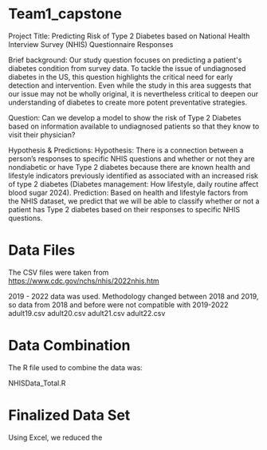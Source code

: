 # Team1_capstone

Project Title:
Predicting Risk of Type 2 Diabetes based on National Health Interview Survey (NHIS) Questionnaire Responses

Brief background:
Our study question focuses on predicting a patient's diabetes condition from survey data. To tackle the issue of undiagnosed diabetes in the US, this question highlights the critical need for early detection and intervention. Even while the study in this area suggests that our issue may not be wholly original, it is nevertheless critical to deepen our understanding of diabetes to create more potent preventative strategies.

Question:
Can we develop a model to show the risk of Type 2 Diabetes based on information available to undiagnosed patients so that they know to visit their physician?

Hypothesis & Predictions:
Hypothesis: There is a connection between a person’s responses to specific NHIS questions and whether or not they are nondiabetic or have Type 2 diabetes because there are known health and lifestyle indicators previously identified as associated with an increased risk of type 2 diabetes (Diabetes management: How lifestyle, daily routine affect blood sugar 2024).
Prediction: Based on health and lifestyle factors from the NHIS dataset, we predict that we will be able to classify whether or not a patient has Type 2 diabetes based on their responses to specific NHIS questions.


# Data Files

The CSV files were taken from https://www.cdc.gov/nchs/nhis/2022nhis.htm

2019 - 2022 data was used. Methodology changed between 2018 and 2019, so data from 2018 and before were not compatible with 2019-2022
adult19.csv
adult20.csv
adult21.csv
adult22.csv

# Data Combination

The R file used to combine the data was:

NHISData_Total.R 

# Finalized Data Set

Using Excel, we reduced the 
